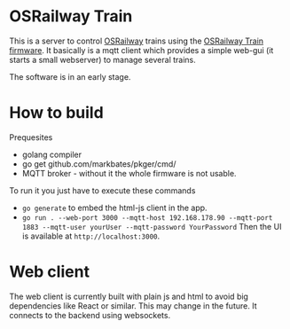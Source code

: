 # OSRailway Train

This is a server to control [OSRailway](https://www.thingiverse.com/thing:4408535) trains using the [OSRailway Train firmware](https://github.com/aligator/OSRailwayTrain).
It basically is a mqtt client which provides a simple web-gui (it starts a small webserver) to manage several trains. 

The software is in an early stage.

# How to build

Prequesites
- golang compiler
- go get github.com/markbates/pkger/cmd/
- MQTT broker - without it the whole firmware is not usable.

To run it you just have to execute these commands
- `go generate` to embed the html-js client in the app.
- `go run . --web-port 3000 --mqtt-host 192.168.178.90 --mqtt-port 1883 --mqtt-user yourUser --mqtt-password YourPassword`
Then the UI is available at `http://localhost:3000`. 

# Web client

The web client is currently built with plain js and html to avoid big dependencies like React or similar.
This may change in the future. It connects to the backend using websockets.